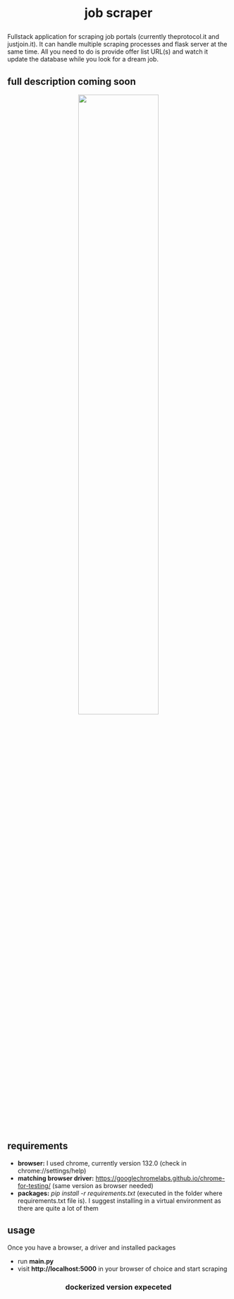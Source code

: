 # <p align="center">job scraper</p>
Fullstack application for scraping job portals (currently theprotocol.it and justjoin.it). It can handle multiple scraping processes and flask server at the same time. All you need to do is provide offer list URL(s) and watch it update the database while you look for a dream job.

## full description coming soon

<p align="center">
  <img src="https://github.com/user-attachments/assets/9484d58b-04c1-4704-990d-fb589a5910ff" width=60%>
</p>

## requirements
- **browser:** I used chrome, currently version 132.0 (check in chrome://settings/help)
- **matching browser driver:** https://googlechromelabs.github.io/chrome-for-testing/ (same version as browser needed)
- **packages:** *pip install -r requirements.txt* (executed in the folder where requirements.txt file is). I suggest installing in a virtual environment as there are quite a lot of them

## usage
Once you have a browser, a driver and installed packages
- run **main.py**
- visit **http://localhost:5000** in your browser of choice and start scraping

### <p align="center">dockerized version expeceted</p> 
